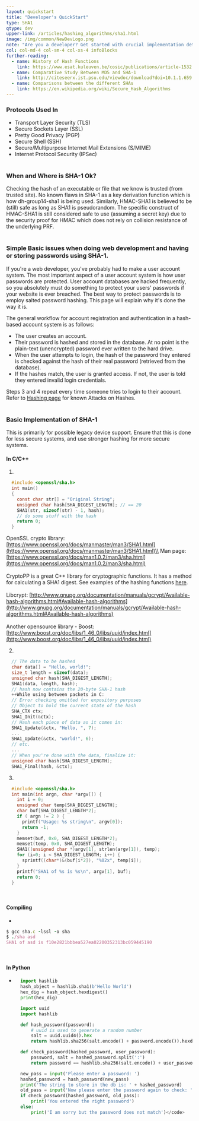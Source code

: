 ```yaml
---
layout: quickstart
title: "Developer's QuickStart"
type: SHA1
qtype: dev
upper-link: /articles/hashing_algorithms/sha1.html
image: /img/common/NewDevLogo.png
note: "Are you a developer? Get started with crucial implementation details above."
col: col-md-4 col-sm-4 col-xs-4 infoBlocks
further-reading:
  - name: History of Hash Functions
    link: https://www.esat.kuleuven.be/cosic/publications/article-1532.pdf
  - name: Comparative Study Between MD5 and SHA-1
    link: http://citeseerx.ist.psu.edu/viewdoc/download?doi=10.1.1.659.1400&rep=rep1&type=pdf
  - name: Comparisons between the different SHAs
    link: https://en.wikipedia.org/wiki/Secure_Hash_Algorithms
---
```



### **Protocols Used In** 

* Transport Layer Security (TLS)
* Secure Sockets Layer (SSL)
* Pretty Good Privacy (PGP)
* Secure Shell (SSH)
* Secure/Multipurpose Internet Mail Extensions (S/MIME)
* Internet Protocol Security (IPSec)
<br /><br />

### **When and Where is SHA-1 Ok?**
Checking the hash of an executable or file that we know is trusted (from trusted site). No known flaws in SHA-1 as a key derivation function which is how dh-group14-sha1 is being used. Similarly, HMAC-SHA1 is believed to be (still) safe as long as SHA1 is pseudorandom. The specific construct of HMAC-SHA1 is still considered safe to use (assuming a secret key) due to the security proof for HMAC which does not rely on collision resistance of the underlying PRF.
<br /><br />

### **Simple Basic issues when doing web development and having or storing passwords using SHA-1.**
If you're a web developer, you've probably had to make a user account system. The most important aspect of a user account system is how user passwords are protected. User account databases are hacked frequently, so you absolutely must do something to protect your users' passwords if your website is ever breached. The best way to protect passwords is to employ salted password hashing. This page will explain why it's done the way it is.

The general workflow for account registration and authentication in a hash-based account system is as follows:

* The user creates an account.
* Their password is hashed and stored in the database. At no point is the plain-text (unencrypted) password ever written to the hard drive. 
* When the user attempts to login, the hash of the password they entered is checked against the hash of their real password (retrieved from the database).
* If the hashes match, the user is granted access. If not, the user is told they entered invalid login credentials.

Steps 3 and 4 repeat every time someone tries to login to their account. Refer to [Hashing page](example_index.html) for known Attacks on Hashes.
<br /><br />

### **Basic Implementation of SHA-1**
This is primarily for possible legacy device support. Ensure that this is done for less secure systems, and use stronger hashing for more secure systems.

#### In C/C++
1. 
  ```c
    #include <openssl/sha.h>
    int main()
    {  
      const char str[] = "Original String";
      unsigned char hash[SHA_DIGEST_LENGTH]; // == 20
      SHA1(str, sizeof(str) - 1, hash);
      // do some stuff with the hash
      return 0;
    }
  ```
OpenSSL crypto library: [https://www.openssl.org/docs/manmaster/man3/SHA1.html](https://www.openssl.org/docs/manmaster/man3/SHA1.html)\\
Man page: [https://www.openssl.org/docs/man1.0.2/man3/sha.html](https://www.openssl.org/docs/man1.0.2/man3/sha.html)<br /><br />
CryptoPP is a great C++ library for cryptographic functions. It has a method for calculating a SHA1 digest. See examples of the hashing functions [here](http://www.cryptopp.com/wiki/Hash_Functions).<br /><br />
Libcrypt: [http://www.gnupg.org/documentation/manuals/gcrypt/Available-hash-algorithms.html#Available-hash-algorithms](http://www.gnupg.org/documentation/manuals/gcrypt/Available-hash-algorithms.html#Available-hash-algorithms)<br /><br />
Another opensource library - Boost: [http://www.boost.org/doc/libs/1_46_0/libs/uuid/index.html](http://www.boost.org/doc/libs/1_46_0/libs/uuid/index.html)

2. 
  ```c
    // The data to be hashed
    char data[] = "Hello, world!";
    size_t length = sizeof(data);
    unsigned char hash[SHA_DIGEST_LENGTH];
    SHA1(data, length, hash);
    // hash now contains the 20-byte SHA-1 hash
    ++While using between packets in C:
    // Error checking omitted for expository purposes
    // Object to hold the current state of the hash
    SHA_CTX ctx;
    SHA1_Init(&ctx);
    // Hash each piece of data as it comes in:
    SHA1_Update(&ctx, "Hello, ", 7);
    ...
    SHA1_Update(&ctx, "world!", 6);
    // etc.
    ...
    // When you're done with the data, finalize it:
    unsigned char hash[SHA_DIGEST_LENGTH];
    SHA1_Final(hash, &ctx);
  ```

3. 
  ```c
    #include <openssl/sha.h>   
    int main(int argn, char *argv[]) {  
      int i = 0;
      unsigned char temp[SHA_DIGEST_LENGTH];
      char buf[SHA_DIGEST_LENGTH*2];
      if ( argn != 2 ) {
        printf("Usage: %s string\n", argv[0]);
        return -1;
      }
      memset(buf, 0x0, SHA_DIGEST_LENGTH*2);
      memset(temp, 0x0, SHA_DIGEST_LENGTH);
      SHA1((unsigned char *)argv[1], strlen(argv[1]), temp);
      for (i=0; i < SHA_DIGEST_LENGTH; i++) {
        sprintf((char*)&(buf[i*2]), "%02x", temp[i]);
      }
      printf("SHA1 of %s is %s\n", argv[1], buf);
      return 0;
    }
  ```
<br />

#### Compiling
* 
```ruby
$ gcc sha.c -lssl -o sha
$ ./sha asd
SHA1 of asd is f10e2821bbbea527ea02200352313bc059445190
```
<br />

#### In Python
* 
  ```python
    import hashlib
    hash_object = hashlib.sha1(b'Hello World')
    hex_dig = hash_object.hexdigest()
    print(hex_dig)

    import uuid
    import hashlib

    def hash_password(password):
        # uuid is used to generate a random number
        salt = uuid.uuid4().hex
        return hashlib.sha256(salt.encode() + password.encode()).hexdigest() + ':' + salt

    def check_password(hashed_password, user_password):
        password, salt = hashed_password.split(':')
        return password == hashlib.sha256(salt.encode() + user_password.encode()).hexdigest()

    new_pass = input('Please enter a password: ')
    hashed_password = hash_password(new_pass)
    print('The string to store in the db is: ' + hashed_password)
    old_pass = input('Now please enter the password again to check: ')
    if check_password(hashed_password, old_pass):
        print('You entered the right password')
    else:
        print('I am sorry but the password does not match')</code>
  ```